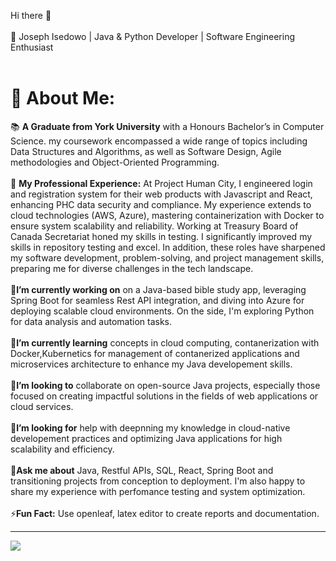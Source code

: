 Hi there 👋<br/><br/>
🌟 Joseph Isedowo | Java & Python Developer | Software Engineering Enthusiast<br/><br/>
<h1>💫 About Me:</h1>


📚 **A Graduate from York University** with a Honours Bachelor’s in Computer Science. my coursework encompassed a wide range of topics including Data Structures and Algorithms, as well as Software Design, Agile methodologies and Object-Oriented Programming.<br /><br />
💼 **My Professional Experience:** At Project Human City, I engineered login and registration system for their web products with Javascript and React, enhancing PHC data security and compliance. My experience extends to cloud technologies (AWS, Azure), mastering containerization with Docker to ensure system scalability and reliability. Working at Treasury Board of Canada Secretariat honed my skills in testing. I significantly improved my skills in repository testing and excel. In addition, these roles have sharpened my software development, problem-solving, and project management skills, preparing me for diverse challenges in the tech landscape.</br><br />
🔭**I’m currently working on** on a Java-based bible study app, leveraging Spring Boot for seamless Rest API integration, and diving into Azure for deploying scalable cloud environments. On the side, I'm exploring Python for data analysis and automation tasks.<br /><br />
🌱**I’m currently learning** concepts in cloud computing, contanerization with Docker,Kubernetics for management of contanerized applications and microservices architecture to enhance my Java developement skills.<br /><br />
👯**I’m looking to** collaborate on open-source Java projects, especially those focused on creating impactful solutions in the fields of web applications or cloud services.<br /><br />
🤔**I’m looking for** help with deepnning my knowledge in cloud-native developement practices and optimizing Java applications for high scalability and efficiency. <br /><br />
💬**Ask me about** Java, Restful APIs, SQL, React, Spring Boot and transitioning projects from conception to deployment. I'm also happy to share my experience with perfomance testing and system optimization.<br /><br />
⚡**Fun Fact:** Use openleaf, latex editor to create reports and documentation.



<hr/>

[![](https://visitcount.itsvg.in/api?id=Isedowo-Joseph&label=Profile%20Views&color=0&icon=5&pretty=false)](https://visitcount.itsvg.in)
